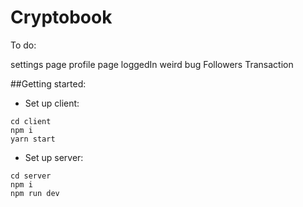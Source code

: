 ﻿# Cryptobook


To do:

settings page
profile page
loggedIn weird bug
Followers
Transaction


##Getting started:
- Set up client:
```
cd client
npm i
yarn start
```

- Set up server:
```
cd server
npm i
npm run dev
```
